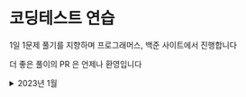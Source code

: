 # 코딩테스트 연습
1일 1문제 풀기를 지향하며 프로그래머스, 백준 사이트에서 진행합니다

더 좋은 풀이의 PR 은 언제나 환영입니다


<details>
<summary>2023년 1월</summary>

|날짜|문제|풀이|
|---|---|---|
|1월 1일|[2557 Hello World](https://www.acmicpc.net/problem/2557)|[2557_Hello World.py](https://github.com/sotthang/TIL/blob/master/coding_test_study/%EB%B0%B1%EC%A4%80/2557_Hello%20World.py)|
|1월 1일|[1000 A+B](https://www.acmicpc.net/problem/1000)|[1000_A+B.py](https://github.com/sotthang/TIL/blob/master/coding_test_study/%EB%B0%B1%EC%A4%80/1000_A+B.py)|
|1월 1일|[1001 A-B](https://www.acmicpc.net/problem/1001)|[1001_A-B.py](https://github.com/sotthang/TIL/blob/master/coding_test_study/%EB%B0%B1%EC%A4%80/1001_A-B.py)|
||||

</details>

